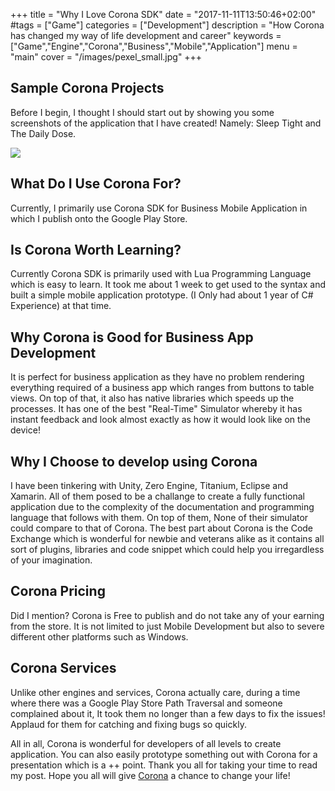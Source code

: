 +++
title = "Why I Love Corona SDK"
date = "2017-11-11T13:50:46+02:00"
#tags = ["Game"]
categories = ["Development"]
description = "How Corona has changed my way of life development and career"
keywords = ["Game","Engine","Corona","Business","Mobile","Application"]
menu = "main"
cover = "/images/pexel_small.jpg"
+++

[1]: https://coronalabs.com

## Sample Corona Projects

Before I begin, I thought I should start out by showing you some screenshots of the application that I have created! Namely: Sleep Tight and The Daily Dose.

<img src="/images/Together.png" />

## What Do I Use Corona For?

Currently, I primarily use Corona SDK for Business Mobile Application in which I publish onto the Google Play Store.

## Is Corona Worth Learning?

Currently Corona SDK is primarily used with Lua Programming Language which is easy to learn. It took me about 1 week to get used to the syntax and built a simple mobile application prototype. (I Only had about 1 year of C# Experience) at that time.

## Why Corona is Good for Business App Development

It is perfect for business application as they have no problem rendering everything required of a business app which ranges from buttons to table views. On top of that, it also has native libraries which speeds up the processes. It has one of the best "Real-Time" Simulator whereby it has instant feedback and look almost exactly as how it would look like on the device!

## Why I Choose to develop using Corona

I have been tinkering with Unity, Zero Engine, Titanium, Eclipse and Xamarin. All of them posed to be a challange to create a fully functional application due to the complexity of the documentation and programming language that follows with them. On top of them, None of their simulator could compare to that of Corona. The best part about Corona is the Code Exchange which is wonderful for newbie and veterans alike as it contains all sort of plugins, libraries and code snippet which could help you irregardless of your imagination. 

## Corona Pricing

Did I mention? Corona is Free to publish and do not take any of your earning from the store. It is not limited to just Mobile Development but also to severe different other platforms such as Windows.

## Corona Services

Unlike other engines and services, Corona actually care, during a time where there was a Google Play Store Path Traversal and someone complained about it, It took them no longer than a few days to fix the issues! Applaud for them for catching and fixing bugs so quickly.

All in all, Corona is wonderful for developers of all levels to create application. You can also easily prototype something out with Corona for a presentation which is a ++ point. Thank you all for taking your time to read my post. Hope you all will give [Corona][1] a chance to change your life!
